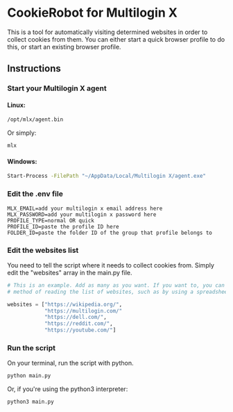 # CookieRobot for Multilogin X

This is a tool for automatically visiting determined websites in order to collect cookies from them. You can either start a quick browser profile to do this, or start an existing browser profile.

## Instructions

### Start your Multilogin X agent

#### Linux:
```bash
/opt/mlx/agent.bin
```
Or simply:
```bash
mlx
```

#### Windows:

```bash
Start-Process -FilePath "~/AppData/Local/Multilogin X/agent.exe"
```
### Edit the .env file

```env
MLX_EMAIL=add your multilogin x email address here
MLX_PASSWORD=add your multilogin x password here
PROFILE_TYPE=normal OR quick
PROFILE_ID=paste the profile ID here
FOLDER_ID=paste the folder ID of the group that profile belongs to
```
### Edit the websites list

You need to tell the script where it needs to collect cookies from. Simply edit the "websites" array in the main.py file.

```python
# This is an example. Add as many as you want. If you want to, you can even remove this array here and add another
# method of reading the list of websites, such as by using a spreadsheet, for example.

websites = ["https://wikipedia.org/",
            "https://multilogin.com/"
            "https://dell.com/",
            "https://reddit.com/",
            "https://youtube.com/"]
```

### Run the script

On your terminal, run the script with python.
```bash
python main.py
```
Or, if you're using the python3 interpreter:
```bash
python3 main.py
```
